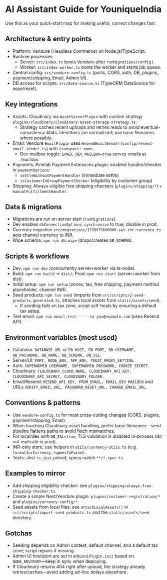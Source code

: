 # AI Assistant Guide for YouniqueIndia

Use this as your quick-start map for making useful, correct changes fast.

## Architecture & entry points
- Platform: Vendure (Headless Commerce) on Node.js/TypeScript.
- Runtime processes:
  - Server: `src/index.ts` boots Vendure after `runMigrations(config)`.
  - Worker: `src/index-worker.ts` boots the worker and starts job queue.
- Central config: `src/vendure-config.ts` (ports, CORS, auth, DB, plugins, payment/shipping, Email, Admin UI).
- DB access for scripts: `src/data-source.ts` (TypeORM DataSource for wipe/reset).

## Key integrations
- Assets: Cloudinary via `AssetServerPlugin` with custom strategy `plugins/cloudinary/cloudinary-asset-storage-strategy.ts`.
  - Strategy caches recent uploads and retries reads to avoid eventual-consistency 404s. Identifiers are normalized; use base filenames where possible.
- Email: Vendure `EmailPlugin` uses `ResendEmailSender` (`config/resend-email-sender.ts`) with `transport: none`.
  - Dev mailbox toggle: `EMAIL_DEV_MAILBOX=true` serves emails at `/mailbox`.
- Payments: Pinelab Payment Extensions plugin; enabled handler/checker in `paymentOptions`:
  - `settleWithoutPaymentHandler` (immediate settle)
  - `isCustomerInGroupPaymentChecker` (eligibility by customer group)
- Shipping: Always-eligible free shipping checkers (`plugins/shipping/*`) + `manualFulfillmentHandler`.

## Data & migrations
- Migrations are run on server start (`runMigrations`).
- Dev enables `dbConnectionOptions.synchronize` to true; disable in prod.
- Currency migration `src/migrations/1735977600000-set-inr-currency.ts` sets channel currency to INR.
- Wipe schema: `npm run db:wipe` (drops/creates `DB_SCHEMA`).

## Scripts & workflows
- Dev: `npm run dev` (concurrently server+worker via ts-node).
- Build: `npm run build` → `dist/`; Prod: `npm run start` (server+worker from dist).
- Initial setup: `npm run setup` (zones, tax, free shipping, payment method placeholder, channel INR).
- Seed products: `npm run seed` (imports from `src/scripts/2-seed-products.generated.ts`, attaches local assets from `static/assets/seed`).
  - If seeding fails on tax zone, script self-heals by ensuring a default tax setup.
- Test email: `npm run email:test -- --to you@example.com` (uses Resend API).

## Environment variables (most used)
- Database: `DATABASE_URL` or `DB_HOST, DB_PORT, DB_USERNAME, DB_PASSWORD, DB_NAME, DB_SCHEMA, DB_SSL`.
- Server/UI: `PORT, NODE_ENV, APP_ENV, TRUST_PROXY_SETTING`.
- Auth: `SUPERADMIN_USERNAME, SUPERADMIN_PASSWORD, COOKIE_SECRET`.
- Cloudinary: `CLOUDINARY_CLOUD_NAME, CLOUDINARY_API_KEY, CLOUDINARY_API_SECRET, CLOUDINARY_FOLDER`.
- Email/Resend: `RESEND_API_KEY, FROM_EMAIL, EMAIL_DEV_MAILBOX` and URLs `VERIFY_EMAIL_URL, PASSWORD_RESET_URL, CHANGE_EMAIL_URL`.

## Conventions & patterns
- Use `vendure-config.ts` for most cross-cutting changes (CORS, plugins, payment/shipping, Email).
- When touching Cloudinary asset handling, prefer base filenames—seed pipeline flattens paths to avoid fetch mismatches.
- For local/dev with `DB_SSL=true`, TLS validation is disabled in-process (do not replicate in prod).
- INR-only store: use helpers in `utils/currency-utils.ts` (e.g. `formatInrCurrency`, `rupeesToPaise`).
- Tests: Jest `ts-jest` preset; specs match `**/*.spec.ts`.

## Examples to mirror
- Add shipping eligibility checker: see `plugins/shipping/always-free-shipping-checker.ts`.
- Create a simple Nest/Vendure plugin: `plugins/customer-registration/*` and `plugins/currency-config/*`.
- Seed assets from local files: see `attachLocalAssets()` in `src/scripts/import-seed-products.ts` and the `static/assets/seed` directory.

## Gotchas
- Seeding depends on Admin context, default channel, and a default tax zone; script repairs if missing.
- Admin UI host/port are set in `AdminUiPlugin.init` based on `NODE_ENV`/`PORT`—keep in sync when deploying.
- If Cloudinary returns 404 right after upload, the strategy already retries/caches—avoid adding ad-hoc delays elsewhere.